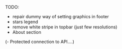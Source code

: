 TODO:

- repair dummy way of setting graphics in footer
- stars legend
- remove white stripe in topbar (just few resolutions)
- About section

(- Protected connection to API....)
